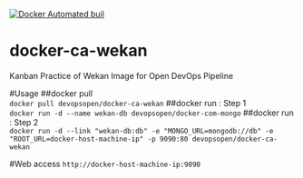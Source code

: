 [![Docker Automated buil](https://img.shields.io/docker/automated/jrottenberg/ffmpeg.svg?maxAge=2592000)](https://hub.docker.com/r/devopsopen/docker-ca-wekan/)

# docker-ca-wekan
Kanban Practice of Wekan Image for Open DevOps Pipeline

#Usage
##docker pull  
```docker pull devopsopen/docker-ca-wekan```
##docker run : Step 1   
```docker run -d --name wekan-db devopsopen/docker-com-mongo```
##docker run : Step 2  
```docker run -d --link "wekan-db:db" -e "MONGO_URL=mongodb://db" -e "ROOT_URL=docker-host-machine-ip" -p 9090:80 devopsopen/docker-ca-wekan ```

#Web access
``` http://docker-host-machine-ip:9090 ```
